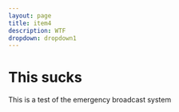 ```yaml
---
layout: page
title: item4
description: WTF
dropdown: dropdown1
---
```


# This sucks
This is a test of the emergency broadcast system